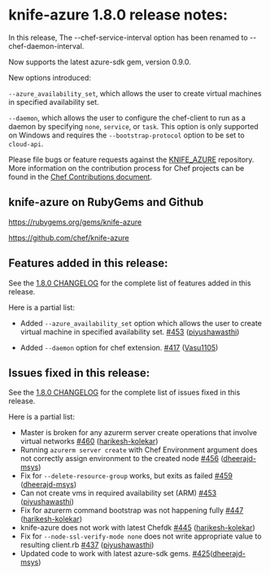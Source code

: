 <!---
This file is reset every time a new release is done. The contents of this file are for the currently unreleased version.

Example Note:

## Example Heading
Details about the thing that changed that needs to get included in the Release Notes in markdown.
-->

# knife-azure 1.8.0 release notes:
In this release, The --chef-service-interval option has been renamed to --chef-daemon-interval.

Now supports the latest azure-sdk gem, version 0.9.0.

New options introduced:

`--azure_availability_set`, which allows the user to create virtual machines in specified availability set.

`--daemon`, which allows the user to configure the chef-client to run as a daemon by specifying `none`, `service`, or `task`. This option is only supported on Windows and requires the `--bootstrap-protocol` option to be set to `cloud-api`.

Please file bugs or feature requests against the [KNIFE_AZURE](https://github.com/chef/knife-azure/issues) repository.
More information on the contribution process for Chef projects can be found in the [Chef Contributions document](https://docs.chef.io/community_contributions.html).

## knife-azure on RubyGems and Github
https://rubygems.org/gems/knife-azure

https://github.com/chef/knife-azure

## Features added in this release:

See the [1.8.0 CHANGELOG](https://github.com/chef/knife-azure/blob/1.8.0/CHANGELOG.md) for the complete list of features added in this release.

Here is a partial list:

* Added `--azure_availability_set` option which allows the user to create virtual machine in specified availability set. [\#453](https://github.com/chef/knife-azure/pull/453) ([piyushawasthi](https://github.com/piyushawasthi))

* Added `--daemon` option for chef extension. [\#417](https://github.com/chef/knife-azure/pull/417) ([Vasu1105](https://github.com/Vasu1105))

## Issues fixed in this release:

See the [1.8.0 CHANGELOG](https://github.com/chef/knife-azure/blob/1.8.0/CHANGELOG.md) for the complete list of issues fixed in this release.

Here is a partial list:

* Master is broken for any azurerm server create operations that involve virtual networks [\#460](https://github.com/chef/knife-azure/pull/460) ([harikesh-kolekar](https://github.com/harikesh-kolekar))
* Running `azurerm server create` with Chef Environment argument does not correctly assign environment to the created node [\#456](https://github.com/chef/knife-azure/pull/456) ([dheerajd-msys](https://github.com/dheerajd-msys))
* Fix for `--delete-resource-group` works, but exits as failed [\#459](https://github.com/chef/knife-azure/pull/459) ([dheerajd-msys](https://github.com/dheerajd-msys))
* Can not create vms in required availability set (ARM) [\#453](https://github.com/chef/knife-azure/pull/453) ([piyushawasthi](https://github.com/piyushawasthi))
* Fix for azurerm command bootstrap was not happening fully [\#447](https://github.com/chef/knife-azure/pull/447) ([harikesh-kolekar](https://github.com/harikesh-kolekar))
* knife-azure does not work with latest Chefdk [\#445](https://github.com/chef/knife-azure/pull/445) ([harikesh-kolekar](https://github.com/harikesh-kolekar))
* Fix for `--node-ssl-verify-mode none` does not write appropriate value to resulting client.rb [\#437](https://github.com/chef/knife-azure/pull/437) ([piyushawasthi](https://github.com/piyushawasthi))
* Updated code to work with latest azure-sdk gems. [\#425](https://github.com/chef/knife-azure/pull/425)([dheerajd-msys](https://github.com/dheerajd-msys))